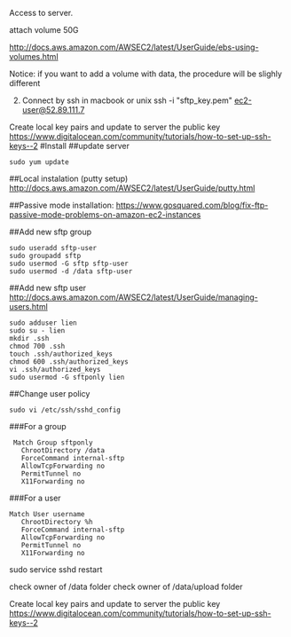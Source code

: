Access to server.

attach volume 50G

http://docs.aws.amazon.com/AWSEC2/latest/UserGuide/ebs-using-volumes.html

Notice: if you want to add a volume with data, the procedure will be slighly different

2. Connect by ssh in macbook or unix
ssh -i "sftp_key.pem" ec2-user@52.89.111.7

Create local key pairs and update to server the public key
https://www.digitalocean.com/community/tutorials/how-to-set-up-ssh-keys--2
#Install
##update server
```
sudo yum update
```
##Local instalation (putty setup)
http://docs.aws.amazon.com/AWSEC2/latest/UserGuide/putty.html

##Passive mode installation:
https://www.gosquared.com/blog/fix-ftp-passive-mode-problems-on-amazon-ec2-instances

##Add new sftp group
```
sudo useradd sftp-user
sudo groupadd sftp
sudo usermod -G sftp sftp-user
sudo usermod -d /data sftp-user
```

##Add new sftp user
http://docs.aws.amazon.com/AWSEC2/latest/UserGuide/managing-users.html
```
sudo adduser lien
sudo su - lien
mkdir .ssh
chmod 700 .ssh
touch .ssh/authorized_keys
chmod 600 .ssh/authorized_keys
vi .ssh/authorized_keys 
sudo usermod -G sftponly lien
```
##Change user policy
```
sudo vi /etc/ssh/sshd_config
```
###For a group
```
 Match Group sftponly
   ChrootDirectory /data
   ForceCommand internal-sftp
   AllowTcpForwarding no
   PermitTunnel no
   X11Forwarding no
```
###For a user
```
Match User username
   ChrootDirectory %h
   ForceCommand internal-sftp
   AllowTcpForwarding no
   PermitTunnel no
   X11Forwarding no
```

sudo service sshd restart


check owner of /data folder
check owner of /data/upload folder

Create local key pairs and update to server the public key
https://www.digitalocean.com/community/tutorials/how-to-set-up-ssh-keys--2

